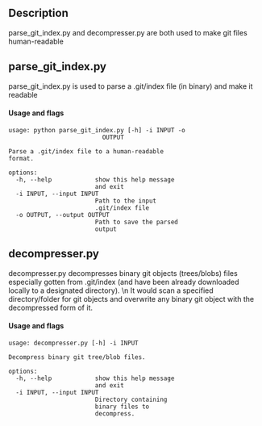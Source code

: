 ## Description 
parse_git_index.py and decompresser.py are both used to make git files human-readable 


## parse_git_index.py
parse_git_index.py is used to parse a .git/index file (in binary) and make it readable 
#### Usage and flags 
```
usage: python parse_git_index.py [-h] -i INPUT -o
                          OUTPUT

Parse a .git/index file to a human-readable
format.

options:
  -h, --help            show this help message
                        and exit
  -i INPUT, --input INPUT
                        Path to the input
                        .git/index file
  -o OUTPUT, --output OUTPUT
                        Path to save the parsed
                        output
```


## decompresser.py 
decompresser.py decompresses binary git objects (trees/blobs) files especially gotten from .git/index (and have been already downloaded locally to a designated directory).
\n
It would scan a specified directory/folder for git objects and overwrite any binary git object with the decompressed form of it. 
#### Usage and flags 
```
usage: decompresser.py [-h] -i INPUT

Decompress binary git tree/blob files.

options:
  -h, --help            show this help message
                        and exit
  -i INPUT, --input INPUT
                        Directory containing
                        binary files to
                        decompress.
```

